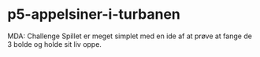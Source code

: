 # p5-appelsiner-i-turbanen
MDA:
Challenge
Spillet er meget simplet med en ide af at prøve at fange de 3 bolde og holde sit liv oppe.
